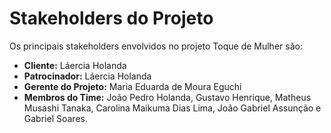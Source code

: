 # Stakeholders do Projeto

Os principais stakeholders envolvidos no projeto Toque de Mulher são:

* **Cliente:** Láercia Holanda
* **Patrocinador:** Láercia Holanda
* **Gerente do Projeto:** Maria Eduarda de Moura Eguchi
* **Membros do Time:** João Pedro Holanda, Gustavo Henrique, Matheus Musashi Tanaka, Carolina Maikuma Dias Lima, João Gabriel Assunção e Gabriel Soares.

